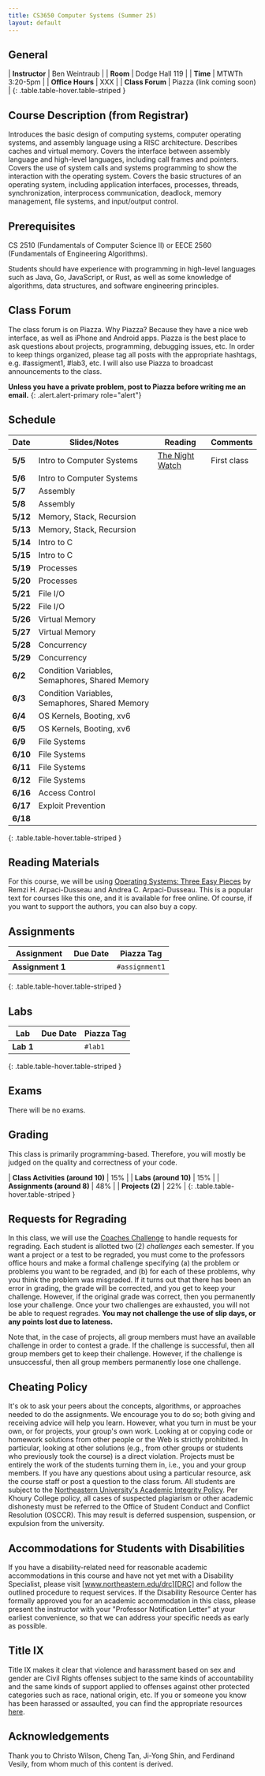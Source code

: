 ```yaml
---
title: CS3650 Computer Systems (Summer 25)
layout: default
---
```


## General
<div class="col-md-5" markdown="1">

| **Instructor**   | Ben Weintraub             |
| **Room**         | Dodge Hall 119            |
| **Time**         | MTWTh 3:20-5pm            |
| **Office Hours** | XXX                       |
| **Class Forum**  | Piazza (link coming soon) |
{: .table.table-hover.table-striped }

</div>

## Course Description (from Registrar)
Introduces the basic design of computing systems, computer operating systems, and assembly language using a RISC architecture. Describes caches and virtual memory. Covers the interface between assembly language and high-level languages, including call frames and pointers. Covers the use of system calls and systems programming to show the interaction with the operating system. Covers the basic structures of an operating system, including application interfaces, processes, threads, synchronization, interprocess communication, deadlock, memory management, file systems, and input/output control.


## Prerequisites
CS 2510 (Fundamentals of Computer Science II) or EECE 2560 (Fundamentals of Engineering Algorithms).

Students should have experience with programming in high-level languages such as Java, Go, JavaScript, or Rust, as well as some knowledge of algorithms, data structures, and software engineering principles.

## Class Forum
The class forum is on Piazza. Why Piazza? Because they have a nice web interface, as well as iPhone and Android apps. Piazza is the best place to ask questions about projects, programming, debugging issues, etc. In order to keep things organized, please tag all posts with the appropriate hashtags, e.g. #assigment1, #lab3, etc. I will also use Piazza to broadcast announcements to the class.

<div class="col-md-7" markdown="1">

**Unless you have a private problem, post to Piazza before writing me an email.**
{: .alert.alert-primary role="alert"}

</div>

## Schedule
<div class="col-md-9" markdown="1">

| **Date** | **Slides/Notes**                               | **Reading**            | **Comments** |
|----------|------------------------------------------------|------------------------|--------------|
| **5/5**  | Intro to Computer Systems                      | [The Night Watch][TNW] | First class  |
| **5/6**  | Intro to Computer Systems                      |                        |              |
| **5/7**  | Assembly                                       |                        |              |
| **5/8**  | Assembly                                       |                        |              |
| **5/12** | Memory, Stack, Recursion                       |                        |              |
| **5/13** | Memory, Stack, Recursion                       |                        |              |
| **5/14** | Intro to C                                     |                        |              |
| **5/15** | Intro to C                                     |                        |              |
| **5/19** | Processes                                      |                        |              |
| **5/20** | Processes                                      |                        |              |
| **5/21** | File I/O                                       |                        |              |
| **5/22** | File I/O                                       |                        |              |
| **5/26** | Virtual Memory                                 |                        |              |
| **5/27** | Virtual Memory                                 |                        |              |
| **5/28** | Concurrency                                    |                        |              |
| **5/29** | Concurrency                                    |                        |              |
| **6/2**  | Condition Variables, Semaphores, Shared Memory |                        |              |
| **6/3**  | Condition Variables, Semaphores, Shared Memory |                        |              |
| **6/4**  | OS Kernels, Booting, xv6                       |                        |              |
| **6/5**  | OS Kernels, Booting, xv6                       |                        |              |
| **6/9**  | File Systems                                   |                        |              |
| **6/10** | File Systems                                   |                        |              |
| **6/11** | File Systems                                   |                        |              |
| **6/12** | File Systems                                   |                        |              |
| **6/16** | Access Control                                 |                        |              |
| **6/17** | Exploit Prevention                             |                        |              |
| **6/18** |                                                |                        |              |
{: .table.table-hover.table-striped }

</div>


## Reading Materials
For this course, we will be using [Operating Systems: Three Easy Pieces][OSTEP] by Remzi H. Arpaci-Dusseau and Andrea C. Arpaci-Dusseau.
This is a popular text for courses like this one, and it is available for free online.
Of course, if you want to support the authors, you can also buy a copy.

## Assignments
<div class="col-md-5" markdown="1">

| **Assignment**   | **Due Date** | **Piazza Tag** |
|------------------|--------------|----------------|
| **Assignment 1** |              | `#assignment1` |
{: .table.table-hover.table-striped }

</div>

## Labs
<div class="col-md-5" markdown="1">

| **Lab**   | **Due Date** | **Piazza Tag** |
|-----------|--------------|----------------|
| **Lab 1** |              | `#lab1`        |
{: .table.table-hover.table-striped }

</div>

## Exams
There will be no exams.


## Grading
This class is primarily programming-based. Therefore, you will mostly be judged on the
quality and correctness of your code.

<div class="col-md-5" markdown="1">

| **Class Activities (around 10)** | 15% | 
| **Labs (around 10)** | 15% | 
| **Assignments (around 8)** | 48% | 
| **Projects (2)** | 22% | 
{: .table.table-hover.table-striped }

</div>

## Requests for Regrading
In this class, we will use the [Coaches Challenge][CC] to handle requests for regrading. Each student is allotted two (2) *challenges* each semester. If you want a project or
a test to be regraded, you must come to the professors office hours and make a formal challenge specifying (a) the problem or problems you want to be regraded, and (b) for each of these problems, why you think the problem was misgraded. If it turns out that there has been an error in grading, the grade will be corrected, and you get to keep your challenge. However, if the original grade was correct, then you permanently lose your challenge. Once your two challenges are exhausted, you will not be able to request regrades. **You may not challenge the use of slip days, or any points lost due to lateness.**

Note that, in the case of projects, all group members must have an available challenge in order to contest a grade.
If the challenge is successful, then all group members get to keep their challenge. However, if the challenge is
unsuccessful, then all group members permanently lose one challenge.
   <!-- </br></br> -->
<!-- <h2>Late Policy</h2> -->
 <!-- </br></br> -->
<!-- <h2>AI Policy</h2> -->

## Cheating Policy
It's ok to ask your peers about the concepts, algorithms, or approaches needed to do the assignments. We encourage you to do so; both giving and receiving advice will help you learn. However, what you turn in must be your own, or for projects, your group's own work. Looking at or copying code or homework solutions from other people or the Web is strictly prohibited. In particular, looking at other solutions (e.g., from other groups or students who previously took the course) is a direct violation. Projects must be entirely the work of the students turning them in, i.e., you and your group members. If you have any questions about using a particular resource, ask the course staff or post a question to the class forum. All students are subject to the [Northeastern University's Academic Integrity Policy][NUAIP]. Per Khoury College
policy, all cases of suspected plagiarism or other academic dishonesty must be referred to the Office of
Student Conduct and Conflict Resolution (OSCCR). This may result is deferred suspension, suspension, or
expulsion from the university.

## Accommodations for Students with Disabilities
If you have a disability-related need for reasonable academic accommodations in this course and have not yet met
with a Disability Specialist, please visit [www.northeastern.edu/drc][DRC] and
follow the outlined procedure to request services. If the Disability Resource Center has formally approved you for
an academic accommodation in this class, please present the instructor with your "Professor Notification Letter"
at your earliest convenience, so that we can address your specific needs as early as possible.

## Title IX
Title IX makes it clear that violence and harassment based on sex and gender are Civil Rights offenses subject
to the same kinds of accountability and the same kinds of support applied to offenses against other protected
categories such as race, national origin, etc. If you or someone you know has been harassed or assaulted, you
can find the appropriate resources [here][T9].

## Acknowledgements
Thank you to Christo Wilson, Cheng Tan, Ji-Yong Shin, and Ferdinand Vesily, from whom much of this content is derived.


[TNW]: https://www.usenix.org/system/files/1311_05-08_mickens.pdf
[OSTEP]: https://pages.cs.wisc.edu/~remzi/OSTEP/#book-chapters
[A1]: .
[CC]: http://entertainment.howstuffworks.com/nfl-review-rules2.htm
[NUAIP]: http://www.northeastern.edu/osccr/academichonesty.html
[DRC]: www.northeastern.edu/drc
[T9]: http://www.northeastern.edu/oidi/titleix/
